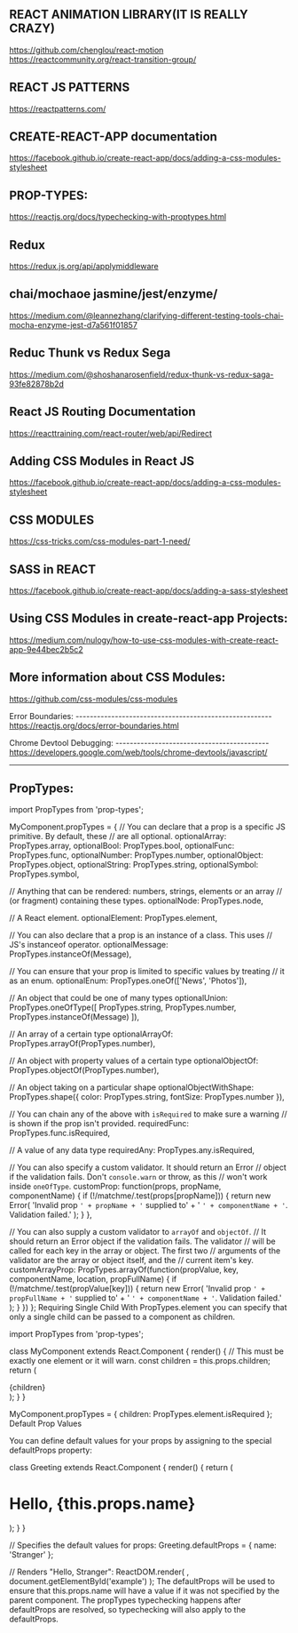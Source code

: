 REACT ANIMATION LIBRARY(IT IS REALLY CRAZY)
-----------------------------------------------
https://github.com/chenglou/react-motion
https://reactcommunity.org/react-transition-group/


REACT JS PATTERNS
---------------------------------------
https://reactpatterns.com/



CREATE-REACT-APP documentation
----------------------------------------
https://facebook.github.io/create-react-app/docs/adding-a-css-modules-stylesheet


PROP-TYPES:
---------------------------------------
https://reactjs.org/docs/typechecking-with-proptypes.html


Redux
------------------------------------
https://redux.js.org/api/applymiddleware


chai/mochaoe jasmine/jest/enzyme/
-------------------------------------------------
https://medium.com/@leannezhang/clarifying-different-testing-tools-chai-mocha-enzyme-jest-d7a561f01857



Reduc Thunk vs Redux Sega
---------------------------------------------------
https://medium.com/@shoshanarosenfield/redux-thunk-vs-redux-saga-93fe82878b2d



React JS Routing Documentation
-------------------------------
https://reacttraining.com/react-router/web/api/Redirect


Adding CSS Modules in React JS
--------------------------------------
https://facebook.github.io/create-react-app/docs/adding-a-css-modules-stylesheet

CSS MODULES
----------------
https://css-tricks.com/css-modules-part-1-need/

SASS in REACT
------------------
https://facebook.github.io/create-react-app/docs/adding-a-sass-stylesheet



Using CSS Modules in create-react-app Projects: 
--------------------------------------------------------
https://medium.com/nulogy/how-to-use-css-modules-with-create-react-app-9e44bec2b5c2


More information about CSS Modules:
------------------------------------------------------
 https://github.com/css-modules/css-modules

 Error Boundaries:
 ------------------------------------------------------- https://reactjs.org/docs/error-boundaries.html


Chrome Devtool Debugging:
------------------------------------------- https://developers.google.com/web/tools/chrome-devtools/javascript/



---------------------------
PropTypes:
----------------------------
import PropTypes from 'prop-types';
 
MyComponent.propTypes = {
  // You can declare that a prop is a specific JS primitive. By default, these
  // are all optional.
  optionalArray: PropTypes.array,
  optionalBool: PropTypes.bool,
  optionalFunc: PropTypes.func,
  optionalNumber: PropTypes.number,
  optionalObject: PropTypes.object,
  optionalString: PropTypes.string,
  optionalSymbol: PropTypes.symbol,
 
  // Anything that can be rendered: numbers, strings, elements or an array
  // (or fragment) containing these types.
  optionalNode: PropTypes.node,
 
  // A React element.
  optionalElement: PropTypes.element,
 
  // You can also declare that a prop is an instance of a class. This uses
  // JS's instanceof operator.
  optionalMessage: PropTypes.instanceOf(Message),
 
  // You can ensure that your prop is limited to specific values by treating
  // it as an enum.
  optionalEnum: PropTypes.oneOf(['News', 'Photos']),
 
  // An object that could be one of many types
  optionalUnion: PropTypes.oneOfType([
    PropTypes.string,
    PropTypes.number,
    PropTypes.instanceOf(Message)
  ]),
 
  // An array of a certain type
  optionalArrayOf: PropTypes.arrayOf(PropTypes.number),
 
  // An object with property values of a certain type
  optionalObjectOf: PropTypes.objectOf(PropTypes.number),
 
  // An object taking on a particular shape
  optionalObjectWithShape: PropTypes.shape({
    color: PropTypes.string,
    fontSize: PropTypes.number
  }),
 
  // You can chain any of the above with `isRequired` to make sure a warning
  // is shown if the prop isn't provided.
  requiredFunc: PropTypes.func.isRequired,
 
  // A value of any data type
  requiredAny: PropTypes.any.isRequired,
 
  // You can also specify a custom validator. It should return an Error
  // object if the validation fails. Don't `console.warn` or throw, as this
  // won't work inside `oneOfType`.
  customProp: function(props, propName, componentName) {
    if (!/matchme/.test(props[propName])) {
      return new Error(
        'Invalid prop `' + propName + '` supplied to' +
        ' `' + componentName + '`. Validation failed.'
      );
    }
  },
 
  // You can also supply a custom validator to `arrayOf` and `objectOf`.
  // It should return an Error object if the validation fails. The validator
  // will be called for each key in the array or object. The first two
  // arguments of the validator are the array or object itself, and the
  // current item's key.
  customArrayProp: PropTypes.arrayOf(function(propValue, key, componentName, location, propFullName) {
    if (!/matchme/.test(propValue[key])) {
      return new Error(
        'Invalid prop `' + propFullName + '` supplied to' +
        ' `' + componentName + '`. Validation failed.'
      );
    }
  })
};
Requiring Single Child
With PropTypes.element you can specify that only a single child can be passed to a component as children.

import PropTypes from 'prop-types';
 
class MyComponent extends React.Component {
  render() {
    // This must be exactly one element or it will warn.
    const children = this.props.children;
    return (
      <div>
        {children}
      </div>
    );
  }
}
 
MyComponent.propTypes = {
  children: PropTypes.element.isRequired
};
Default Prop Values

You can define default values for your props by assigning to the special defaultProps property:

class Greeting extends React.Component {
  render() {
    return (
      <h1>Hello, {this.props.name}</h1>
    );
  }
}
 
// Specifies the default values for props:
Greeting.defaultProps = {
  name: 'Stranger'
};
 
// Renders "Hello, Stranger":
ReactDOM.render(
  <Greeting />,
  document.getElementById('example')
);
The defaultProps will be used to ensure that this.props.name will have a value if it was not specified by the parent component. The propTypes typechecking happens after defaultProps are resolved, so typechecking will also apply to the defaultProps.